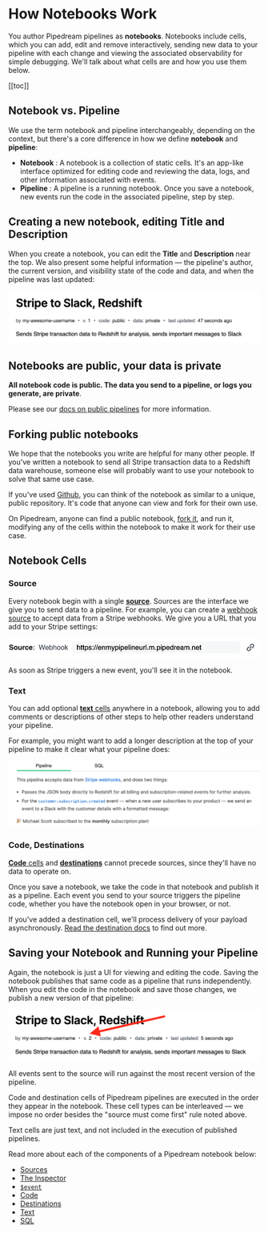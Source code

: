 # How Notebooks Work

You author Pipedream pipelines as **notebooks**. Notebooks include cells, which you can add, edit and remove interactively, sending new data to your pipeline with each change and viewing the associated observability for simple debugging. We'll talk about what cells are and how you use them below.

[[toc]]

## Notebook vs. Pipeline

We use the term notebook and pipeline interchangeably, depending on the context, but there's a core difference in how we define **notebook** and **pipeline**:

- **Notebook** : A notebook is a collection of static cells. It's an app-like interface optimized for editing code and reviewing the data, logs, and other information associated with events.
- **Pipeline** : A pipeline is a running notebook. Once you save a notebook, new events run the code in the associated pipeline, step by step.

## Creating a new notebook, editing Title and Description

When you create a notebook, you can edit the **Title** and **Description** near the top. We also present some helpful information — the pipeline's author, the current version, and visibility state of the code and data, and when the pipeline was last updated:

<div>
<img alt="Pipeline title and description" src="./images/pipeline.png">
</div>

## Notebooks are public, your data is private

**All notebook code is public. The data you send to a pipeline, or logs you generate, are private**.

Please see our [docs on public pipelines](/public-pipelines/) for more information.

## Forking public notebooks

We hope that the notebooks you write are helpful for many other people. If you've written a notebook to send all Stripe transaction data to a Redshift data warehouse, someone else will probably want to use your notebook to solve that same use case.

If you've used [Github](https://github.com/), you can think of the notebook as similar to a unique, public repository. It's code that anyone can view and fork for their own use.

On Pipedream, anyone can find a public notebook, [fork it](/notebook/fork/), and run it, modifying any of the cells within the notebook to make it work for their use case.

## Notebook Cells

### Source

Every notebook begin with a single [**source**](/notebook/sources/). Sources are the interface we give you to send data to a pipeline. For example, you can create a [webhook source](/notebook/sources/#webhook-sources) to accept data from a Stripe webhooks. We give you a URL that you add to your Stripe settings:

<div>
<img alt="New source URL" src="./images/new-pipeline-url.png">
</div>

As soon as Stripe triggers a new event, you'll see it in the notebook.

### Text

You can add optional [**text** cells](/notebook/text/) anywhere in a notebook, allowing you to add comments or descriptions of other steps to help other readers understand your pipeline.

For example, you might want to add a longer description at the top of your pipeline to make it clear what your pipeline does:

<div>
<img alt="Text description" src="./images/text-description.png">
</div>

### Code, Destinations

[**Code** cells](/notebook/code/) and [**destinations**](/notebook/destinations/) cannot precede sources, since they'll have no data to operate on.

Once you save a notebook, we take the code in that notebook and publish it as a pipeline. Each event you send to your source triggers the pipeline code, whether you have the notebook open in your browser, or not.

If you've added a destination cell, we'll process delivery of your payload asynchronously. [Read the destination docs](/notebook/destinations/) to find out more.

## Saving your Notebook and Running your Pipeline

Again, the notebook is just a UI for viewing and editing the code. Saving the notebook publishes that same code as a pipeline that runs independently. When you edit the code in the notebook and save those changes, we publish a new version of that pipeline:

<div>
<img alt="Pipeline version" src="./images/pipeline-version.png">
</div>

All events sent to the source will run against the most recent version of the pipeline.

Code and destination cells of Pipedream pipelines are executed in the order they appear in the notebook. These cell types can be interleaved — we impose no order besides the "source must come first" rule noted above.

Text cells are just text, and not included in the execution of published pipelines.

Read more about each of the components of a Pipedream notebook below:

- [Sources](/notebook/sources/)
- [The Inspector](/notebook/inspector/)
- [`$event`](/notebook/dollar-event/)
- [Code](/notebook/code/)
- [Destinations](/notebook/destinations/)
- [Text](/notebook/text/)
- [SQL](/notebook/sql/)

<Footer />
